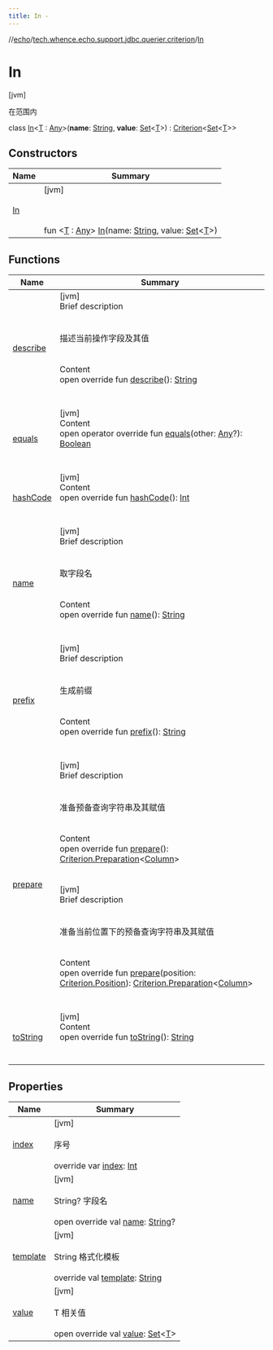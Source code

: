 ```yaml
---
title: In -
---
```

//[echo](../../index.md)/[tech.whence.echo.support.jdbc.querier.criterion](../index.md)/[In](index.md)



# In  
 [jvm] 

在范围内

class [In](index.md)<[T](index.md) : [Any](https://kotlinlang.org/api/latest/jvm/stdlib/kotlin/-any/index.html)>(**name**: [String](https://kotlinlang.org/api/latest/jvm/stdlib/kotlin/-string/index.html), **value**: [Set](https://kotlinlang.org/api/latest/jvm/stdlib/kotlin.collections/-set/index.html)<[T](index.md)>) : [Criterion](../../tech.whence.echo.support.jdbc.querier.component/-criterion/index.md)<[Set](https://kotlinlang.org/api/latest/jvm/stdlib/kotlin.collections/-set/index.html)<[T](index.md)>>    


## Constructors  
  
|  Name|  Summary| 
|---|---|
| [In](-in.md)|  [jvm] <br><br><br><br>fun <[T](index.md) : [Any](https://kotlinlang.org/api/latest/jvm/stdlib/kotlin/-any/index.html)> [In](-in.md)(name: [String](https://kotlinlang.org/api/latest/jvm/stdlib/kotlin/-string/index.html), value: [Set](https://kotlinlang.org/api/latest/jvm/stdlib/kotlin.collections/-set/index.html)<[T](index.md)>)   <br>


## Functions  
  
|  Name|  Summary| 
|---|---|
| [describe](describe.md)| [jvm]  <br>Brief description  <br><br><br>描述当前操作字段及其值<br><br>  <br>Content  <br>open override fun [describe](describe.md)(): [String](https://kotlinlang.org/api/latest/jvm/stdlib/kotlin/-string/index.html)  <br><br><br>
| [equals](../../tech.whence.echo.support.jdbc.querier.component/-criterion/equals.md)| [jvm]  <br>Content  <br>open operator override fun [equals](../../tech.whence.echo.support.jdbc.querier.component/-criterion/equals.md)(other: [Any](https://kotlinlang.org/api/latest/jvm/stdlib/kotlin/-any/index.html)?): [Boolean](https://kotlinlang.org/api/latest/jvm/stdlib/kotlin/-boolean/index.html)  <br><br><br>
| [hashCode](../../tech.whence.echo.support.jdbc.querier.component/-criterion/hash-code.md)| [jvm]  <br>Content  <br>open override fun [hashCode](../../tech.whence.echo.support.jdbc.querier.component/-criterion/hash-code.md)(): [Int](https://kotlinlang.org/api/latest/jvm/stdlib/kotlin/-int/index.html)  <br><br><br>
| [name](../../tech.whence.echo.support.jdbc.querier.component/-criterion/name.md)| [jvm]  <br>Brief description  <br><br><br>取字段名<br><br>  <br>Content  <br>open override fun [name](../../tech.whence.echo.support.jdbc.querier.component/-criterion/name.md)(): [String](https://kotlinlang.org/api/latest/jvm/stdlib/kotlin/-string/index.html)  <br><br><br>
| [prefix](../../tech.whence.echo.support.jdbc.querier.component/-criterion/prefix.md)| [jvm]  <br>Brief description  <br><br><br>生成前缀<br><br>  <br>Content  <br>open override fun [prefix](../../tech.whence.echo.support.jdbc.querier.component/-criterion/prefix.md)(): [String](https://kotlinlang.org/api/latest/jvm/stdlib/kotlin/-string/index.html)  <br><br><br>
| [prepare](../../tech.whence.echo.support.jdbc.querier.component/-criterion/prepare.md)| [jvm]  <br>Brief description  <br><br><br>准备预备查询字符串及其赋值<br><br>  <br>Content  <br>open override fun [prepare](../../tech.whence.echo.support.jdbc.querier.component/-criterion/prepare.md)(): [Criterion.Preparation](../../tech.whence.echo.support.jdbc.querier.component/-criterion/-preparation/index.md)<[Column](../../tech.whence.echo.support.jdbc.querier.component/-column/index.md)>  <br><br><br>[jvm]  <br>Brief description  <br><br><br>准备当前位置下的预备查询字符串及其赋值<br><br>  <br>Content  <br>open override fun [prepare](../../tech.whence.echo.support.jdbc.querier.component/-criterion/prepare.md)(position: [Criterion.Position](../../tech.whence.echo.support.jdbc.querier.component/-criterion/-position/index.md)): [Criterion.Preparation](../../tech.whence.echo.support.jdbc.querier.component/-criterion/-preparation/index.md)<[Column](../../tech.whence.echo.support.jdbc.querier.component/-column/index.md)>  <br><br><br>
| [toString](../../tech.whence.echo.webclient.response.exception/-response-unrecognized-exception/index.md#kotlin/Any/toString/#/PointingToDeclaration/)| [jvm]  <br>Content  <br>open override fun [toString](../../tech.whence.echo.webclient.response.exception/-response-unrecognized-exception/index.md#kotlin/Any/toString/#/PointingToDeclaration/)(): [String](https://kotlinlang.org/api/latest/jvm/stdlib/kotlin/-string/index.html)  <br><br><br>


## Properties  
  
|  Name|  Summary| 
|---|---|
| [index](index.md#tech.whence.echo.support.jdbc.querier.criterion/In/index/#/PointingToDeclaration/)|  [jvm] <br><br>序号<br><br>override var [index](index.md#tech.whence.echo.support.jdbc.querier.criterion/In/index/#/PointingToDeclaration/): [Int](https://kotlinlang.org/api/latest/jvm/stdlib/kotlin/-int/index.html)   <br>
| [name](index.md#tech.whence.echo.support.jdbc.querier.criterion/In/name/#/PointingToDeclaration/)|  [jvm] <br><br>String? 字段名<br><br>open override val [name](index.md#tech.whence.echo.support.jdbc.querier.criterion/In/name/#/PointingToDeclaration/): [String](https://kotlinlang.org/api/latest/jvm/stdlib/kotlin/-string/index.html)?   <br>
| [template](index.md#tech.whence.echo.support.jdbc.querier.criterion/In/template/#/PointingToDeclaration/)|  [jvm] <br><br>String 格式化模板<br><br>override val [template](index.md#tech.whence.echo.support.jdbc.querier.criterion/In/template/#/PointingToDeclaration/): [String](https://kotlinlang.org/api/latest/jvm/stdlib/kotlin/-string/index.html)   <br>
| [value](index.md#tech.whence.echo.support.jdbc.querier.criterion/In/value/#/PointingToDeclaration/)|  [jvm] <br><br>T 相关值<br><br>open override val [value](index.md#tech.whence.echo.support.jdbc.querier.criterion/In/value/#/PointingToDeclaration/): [Set](https://kotlinlang.org/api/latest/jvm/stdlib/kotlin.collections/-set/index.html)<[T](index.md)>   <br>

